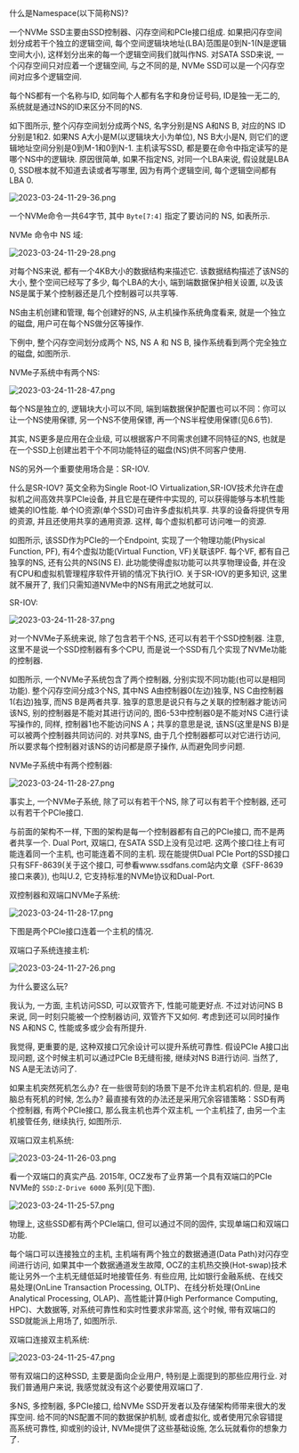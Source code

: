 
什么是Namespace(以下简称NS)?

一个NVMe SSD主要由SSD控制器、闪存空间和PCIe接口组成. 如果把闪存空间划分成若干个独立的逻辑空间, 每个空间逻辑块地址(LBA)范围是0到N-1(N是逻辑空间大小), 这样划分出来的每一个逻辑空间我们就叫作NS. 对SATA SSD来说, 一个闪存空间只对应着一个逻辑空间, 与之不同的是, NVMe SSD可以是一个闪存空间对应多个逻辑空间.

每个NS都有一个名称与ID, 如同每个人都有名字和身份证号码, ID是独一无二的, 系统就是通过NS的ID来区分不同的NS.

如下图所示, 整个闪存空间划分成两个NS, 名字分别是NS A和NS B, 对应的NS ID分别是1和2. 如果NS A大小是M(以逻辑块大小为单位), NS B大小是N, 则它们的逻辑地址空间分别是0到M-1和0到N-1. 主机读写SSD, 都是要在命令中指定读写的是哪个NS中的逻辑块. 原因很简单, 如果不指定NS, 对同一个LBA来说, 假设就是LBA 0, SSD根本就不知道去读或者写哪里, 因为有两个逻辑空间, 每个逻辑空间都有LBA 0.

![2023-03-24-11-29-36.png](./images/2023-03-24-11-29-36.png)

一个NVMe命令一共64字节, 其中 `Byte[7:4]` 指定了要访问的 NS, 如表所示.

NVMe 命令中 NS 域:

![2023-03-24-11-29-28.png](./images/2023-03-24-11-29-28.png)

对每个NS来说, 都有一个4KB大小的数据结构来描述它. 该数据结构描述了该NS的大小, 整个空间已经写了多少, 每个LBA的大小, 端到端数据保护相关设置, 以及该NS是属于某个控制器还是几个控制器可以共享等.

NS由主机创建和管理, 每个创建好的NS, 从主机操作系统角度看来, 就是一个独立的磁盘, 用户可在每个NS做分区等操作.

下例中, 整个闪存空间划分成两个 NS, NS A 和 NS B, 操作系统看到两个完全独立的磁盘, 如图所示.

NVMe子系统中有两个NS:

![2023-03-24-11-28-47.png](./images/2023-03-24-11-28-47.png)

每个NS是独立的, 逻辑块大小可以不同, 端到端数据保护配置也可以不同：你可以让一个NS使用保镖, 另一个NS不使用保镖, 再一个NS半程使用保镖(见6.6节).

其实, NS更多是应用在企业级, 可以根据客户不同需求创建不同特征的NS, 也就是在一个SSD上创建出若干个不同功能特征的磁盘(NS)供不同客户使用.

NS的另外一个重要使用场合是：SR-IOV.

什么是SR-IOV? 英文全称为Single Root-IO Virtualization,SR-IOV技术允许在虚拟机之间高效共享PCIe设备, 并且它是在硬件中实现的, 可以获得能够与本机性能媲美的IO性能. 单个IO资源(单个SSD)可由许多虚拟机共享. 共享的设备将提供专用的资源, 并且还使用共享的通用资源. 这样, 每个虚拟机都可访问唯一的资源.

如图所示, 该SSD作为PCIe的一个Endpoint, 实现了一个物理功能(Physical Function, PF), 有4个虚拟功能(Virtual Function, VF)关联该PF. 每个VF, 都有自己独享的NS, 还有公共的NS(NS E). 此功能使得虚拟功能可以共享物理设备, 并在没有CPU和虚拟机管理程序软件开销的情况下执行IO. 关于SR-IOV的更多知识, 这里就不展开了, 我们只需知道NVMe中的NS有用武之地就可以.

SR-IOV:

![2023-03-24-11-28-37.png](./images/2023-03-24-11-28-37.png)

对一个NVMe子系统来说, 除了包含若干个NS, 还可以有若干个SSD控制器. 注意, 这里不是说一个SSD控制器有多个CPU, 而是说一个SSD有几个实现了NVMe功能的控制器.

如图所示, 一个NVMe子系统包含了两个控制器, 分别实现不同功能(也可以是相同功能). 整个闪存空间分成3个NS, 其中NS A由控制器0(左边)独享, NS C由控制器1(右边)独享, 而NS B是两者共享. 独享的意思是说只有与之关联的控制器才能访问该NS, 别的控制器是不能对其进行访问的, 图6-53中控制器0是不能对NS C进行读写操作的, 同样, 控制器1也不能访问NS A；共享的意思是说, 该NS(这里是NS B)是可以被两个控制器共同访问的. 对共享NS, 由于几个控制器都可以对它进行访问, 所以要求每个控制器对该NS的访问都是原子操作, 从而避免同步问题.

NVMe子系统中有两个控制器:

![2023-03-24-11-28-27.png](./images/2023-03-24-11-28-27.png)

事实上, 一个NVMe子系统, 除了可以有若干个NS, 除了可以有若干个控制器, 还可以有若干个PCIe接口.

与前面的架构不一样, 下图的架构是每一个控制器都有自己的PCIe接口, 而不是两者共享一个. Dual Port, 双端口, 在SATA SSD上没有见过吧. 这两个接口往上有可能连着同一个主机, 也可能连着不同的主机. 现在能提供Dual PCIe Port的SSD接口只有SFF-8639(关于这个接口, 可参看www.ssdfans.com站内文章《SFF-8639接口来袭》), 也叫U.2, 它支持标准的NVMe协议和Dual-Port.

双控制器和双端口NVMe子系统:

![2023-03-24-11-28-17.png](./images/2023-03-24-11-28-17.png)

下图是两个PCIe接口连着一个主机的情况.

双端口子系统连接主机:

![2023-03-24-11-27-26.png](./images/2023-03-24-11-27-26.png)

为什么要这么玩?

我认为, 一方面, 主机访问SSD, 可以双管齐下, 性能可能更好点. 不过对访问NS B来说, 同一时刻只能被一个控制器访问, 双管齐下又如何. 考虑到还可以同时操作NS A和NS C, 性能或多或少会有所提升.

我觉得, 更重要的是, 这种双接口冗余设计可以提升系统可靠性. 假设PCIe A接口出现问题, 这个时候主机可以通过PCIe B无缝衔接, 继续对NS B进行访问. 当然了, NS A是无法访问了.

如果主机突然死机怎么办? 在一些很苛刻的场景下是不允许主机宕机的. 但是, 是电脑总有死机的时候, 怎么办? 最直接有效的办法还是采用冗余容错策略：SSD有两个控制器, 有两个PCIe接口, 那么我主机也弄个双主机, 一个主机挂了, 由另一个主机接管任务, 继续执行, 如图所示.

双端口双主机系统:

![2023-03-24-11-26-03.png](./images/2023-03-24-11-26-03.png)

看一个双端口的真实产品. 2015年, OCZ发布了业界第一个具有双端口的PCIe NVMe的 `SSD:Z-Drive 6000` 系列(见下图).

![2023-03-24-11-25-57.png](./images/2023-03-24-11-25-57.png)

物理上, 这些SSD都有两个PCIe端口, 但可以通过不同的固件, 实现单端口和双端口功能.

每个端口可以连接独立的主机, 主机端有两个独立的数据通道(Data Path)对闪存空间进行访问, 如果其中一个数据通道发生故障, OCZ的主机热交换(Hot-swap)技术能让另外一个主机无缝低延时地接管任务. 有些应用, 比如银行金融系统、在线交易处理(OnLine Transaction Processing, OLTP)、在线分析处理(OnLine Analytical Processing, OLAP)、高性能计算(High Performance Computing, HPC)、大数据等, 对系统可靠性和实时性要求非常高, 这个时候, 带有双端口的SSD就能派上用场了, 如图所示.

双端口连接双主机系统:

![2023-03-24-11-25-47.png](./images/2023-03-24-11-25-47.png)

带有双端口的这种SSD, 主要是面向企业用户, 特别是上面提到的那些应用行业. 对我们普通用户来说, 我感觉就没有这个必要使用双端口了.

多NS, 多控制器, 多PCIe接口, 给NVMe SSD开发者以及存储架构师带来很大的发挥空间. 给不同的NS配置不同的数据保护机制, 或者虚拟化, 或者使用冗余容错提高系统可靠性, 抑或别的设计, NVMe提供了这些基础设施, 怎么玩就看你的想象力了.